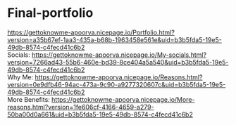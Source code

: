 # Final-portfolio

https://gettoknowme-apoorva.nicepage.io/Portfolio.html?version=a35b67ef-1aa3-435a-b68b-1963458e561e&uid=b3b5fda5-19e5-49db-8574-c4fecd41c6b2
<br>
Socials: https://gettoknowme-apoorva.nicepage.io/My-socials.html?version=7266ad43-55b6-460e-bd39-8ce404a5a540&uid=b3b5fda5-19e5-49db-8574-c4fecd41c6b2
<br>
Why Me: https://gettoknowme-apoorva.nicepage.io/Reasons.html?version=0e9dfb46-94ac-473a-9c90-a9277320607c&uid=b3b5fda5-19e5-49db-8574-c4fecd41c6b2
<br>
More Benefits: https://gettoknowme-apoorva.nicepage.io/More-reasons.html?version=1fe606cf-4166-4659-a279-50ba00d0a661&uid=b3b5fda5-19e5-49db-8574-c4fecd41c6b2
